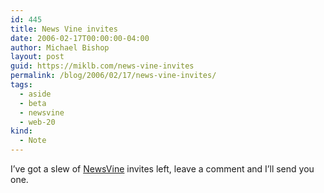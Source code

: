 ```yaml
---
id: 445
title: News Vine invites
date: 2006-02-17T00:00:00-04:00
author: Michael Bishop
layout: post
guid: https://miklb.com/news-vine-invites
permalink: /blog/2006/02/17/news-vine-invites/
tags:
  - aside
  - beta
  - newsvine
  - web-20
kind:
  - Note
---
```

<p>I’ve got a slew of <a href="http://www.newsvine.com">NewsVine</a> invites left, leave a comment and I’ll send you one.</p>